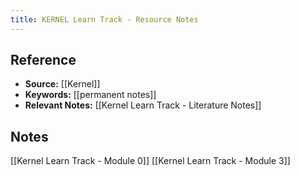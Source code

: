 ```yaml
---
title: KERNEL Learn Track - Resource Notes
---
```

## Reference
- **Source:** [[Kernel]]
- **Keywords:** [[permanent notes]]
- **Relevant Notes:** [[Kernel Learn Track - Literature Notes]]
## Notes
[[Kernel Learn Track - Module 0]]
[[Kernel Learn Track - Module 3]]
